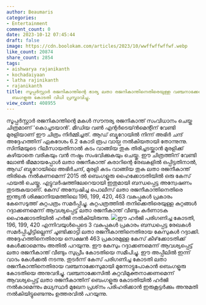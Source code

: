 ```yaml
---
author: Beaumaris
categories:
- Entertainment
comment_count: 0
date: 2023-10-12 07:45:44
draft: false
image: https://cdn.boolokam.com/articles/2023/10/wwffwffwffwf.webp
like_count: 20874
share_count: 2854
tags:
- aishwarya rajanikanth
- kochadaiyaan
- latha rajinikanth
- rajanikanth
title: സൂപ്പർസ്റ്റാർ രജനികാന്തിന്റെ ഭാര്യ ലതാ രജനികാന്തിനെതിരെയുള്ള വഞ്ചനാക്കേസിൽ
  ബംഗളൂരു കോടതി വിധി പ്രസ്താവിച്ചു.
view_count: 408955
---
```


സൂപ്പർസ്റ്റാർ രജനികാന്തിന്റെ മകൾ സൗന്ദര്യ രജനികാന്ത് സംവിധാനം ചെയ്ത ചിത്രമാണ് 'കൊച്ചടയാൻ'. മീഡിയ വൺ എന്റർടെയ്ൻമെന്റിന് വേണ്ടി മുരളിയാണ് ഈ ചിത്രം നിർമ്മിച്ചത്. ആഡ് ബ്യൂറോയിൽ നിന്ന് അഭിർ ചന്ദ് അദ്ദേഹത്തിന് ഏകദേശം 6.2 കോടി രൂപ വായ്പ നൽകിയതായി തോന്നുന്നു. സിനിമയുടെ റിലീസായതിനാൽ കടം വാങ്ങിയ തുക തിരിച്ചടയ്ക്കാൻ മുരളിക്ക് കഴിയാതെ വരികയും വൻ നഷ്ടം സംഭവിക്കുകയും ചെയ്തു. ഈ ചിത്രത്തിന് വേണ്ടി ലോൺ ഭീമമായപ്പോൾ ലതാ രജനീകാന്ത് കരാറിന്റെ രേഖകളിൽ ഒപ്പിട്ടതിനാൽ, ആഡ് ബ്യൂറോയിലെ അഭിർചന്ദ്, മുരളി കടം വാങ്ങിയ തുക ലതാ രജനീകാന്ത് തിരികെ നൽകണമെന്ന് 2015 ൽ ബെംഗളൂരു ഹൈക്കോടതിയിൽ ഒരു കേസ് ഫയൽ ചെയ്തു. എട്ടുവർഷത്തിലേറെയായി ഇതുമായി ബന്ധപ്പെട്ട അന്വേഷണം തുടരുകയാണ്. കേസ് അന്വേഷിച്ച പൊലീസ് ലതാ രജനീകാന്തിനെതിരെ ഇന്ത്യൻ ശിക്ഷാനിയമത്തിലെ 196, 199, 420, 463 വകുപ്പുകൾ പ്രകാരം കേസെടുത്ത് കുറ്റപത്രം സമർപ്പിച്ചു. കുറ്റപത്രത്തിൽ തനിക്കെതിരെയുള്ള കുറ്റങ്ങൾ റദ്ദാക്കണമെന്ന് ആവശ്യപ്പെട്ട് ലതാ രജനീകാന്ത് വീണ്ടും കർണാടക ഹൈക്കോടതിയിൽ ഹർജി നൽകിയിരുന്നു. ![](https://cdn.boolokam.com/articles/2023/10/wwffwffwffwf.webp)ഈ ഹർജി പരിഗണിച്ച കോടതി, 196, 199, 420 എന്നിവയുൾപ്പെടെ 3 വകുപ്പുകൾ പ്രകാരം ബന്ധപ്പെട്ട രേഖകൾ സമർപ്പിച്ചിട്ടില്ലെന്ന് ചൂണ്ടിക്കാട്ടി ലതാ രജനീകാന്തിനെതിരായ കേസുകൾ റദ്ദാക്കി. അദ്ദേഹത്തിനെതിരായ സെക്ഷൻ 463 പ്രകാരമുള്ള കേസ് കീഴ്‌ക്കോടതിക്ക് കേൾക്കാമെന്നും അതിൽ പറയുന്നു. ഈ കേസും റദ്ദാക്കണമെന്ന് ആവശ്യപ്പെട്ട് ലതാ രജനീകാന്ത് വീണ്ടും സുപ്രീം കോടതിയെ സമീപിച്ചു. ഈ അപ്പീലിൽ ഇന്ന് വാദം കേൾക്കൽ നടന്നു. തുടർന്ന് കേസ് പരിഗണിച്ച കോടതി ലതാ രജനീകാന്തിനെതിരായ വഞ്ചനാക്കേസുമായി മുന്നോട്ടുപോകാൻ ബെംഗളൂരു കോടതിയെ അനുവദിച്ചു. വഞ്ചനാക്കേസിൽ കുറ്റവിമുക്തനാക്കണമെന്ന് ആവശ്യപ്പെട്ട് ലതാ രജനീകാന്തിന് ബെംഗളൂരു കോടതിയിൽ ഹർജി നൽകാമെന്നും മധ്യസ്ഥർ മുഖേന പ്രശ്‌നം പരിഹരിക്കാൻ ഇരുകൂട്ടർക്കും അനുമതി നൽകിയിട്ടുണ്ടെന്നും ഉത്തരവിൽ പറയുന്നു.